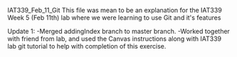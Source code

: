 IAT339_Feb_11_Git
This file was mean to be an explanation for the IAT339 Week 5 (Feb 11th) lab where we were learning to use Git and it's features

Update 1: 
    -Merged addingIndex branch to master branch.
    -Worked together with friend from lab, and used the Canvas instructions along with IAT339 lab git tutorial to help with completion of this exercise.
